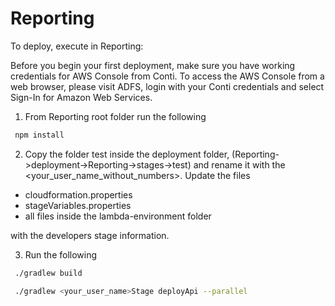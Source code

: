 # Reporting

To deploy, execute in Reporting:

Before you begin your first deployment, make sure you have working credentials for AWS Console from Conti. To access the AWS Console from a web browser, please visit ADFS, login with your Conti credentials and select Sign-In for Amazon Web Services.

1. From Reporting root folder run the following

````bash
 npm install
````
2. Copy the folder test inside the deployment folder, (Reporting->deployment->Reporting->stages->test) and rename it with the <your_user_name_without_numbers>. Update the files
  * cloudformation.properties
  * stageVariables.properties
  * all files inside the lambda-environment folder
  
with the developers stage information.

3. Run the following

````bash
 ./gradlew build
````

````bash
 ./gradlew <your_user_name>Stage deployApi --parallel
````

